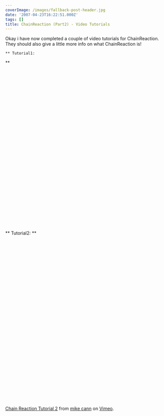 ```yaml
---
coverImage: /images/fallback-post-header.jpg
date: '2007-04-23T16:22:51.000Z'
tags: []
title: ChainReaction (Part2) - Video Tutorials
---
```


Okay i have now completed a couple of video tutorials for ChainReaction. They should also give a little more info on what ChainReaction is!

<!-- more -->

    ** Tutorial1:

\*\*&nbsp; <object width="640" height="505"><param name="movie" value="https://www.youtube.com/v/mzcLj0U_8Yg&amp;hl=en_GB&amp;fs=1?rel=0"></param><param name="allowFullScreen" value="true"></param><param name="allowscriptaccess" value="always"></param><embed src="https://www.youtube.com/v/mzcLj0U_8Yg&amp;hl=en_GB&amp;fs=1?rel=0" type="application/x-shockwave-flash" allowscriptaccess="always" allowfullscreen="true" width="640" height="505"></embed></object>

** Tutorial2:
**&nbsp; <object width="640" height="521"><param name="allowfullscreen" value="true" /><param name="allowscriptaccess" value="always" /><param name="movie" value="https://vimeo.com/moogaloop.swf?clip_id=13372538&amp;server=vimeo.com&amp;show_title=1&amp;show_byline=1&amp;show_portrait=0&amp;color=00ADEF&amp;fullscreen=1" /><embed src="https://vimeo.com/moogaloop.swf?clip_id=13372538&amp;server=vimeo.com&amp;show_title=1&amp;show_byline=1&amp;show_portrait=0&amp;color=00ADEF&amp;fullscreen=1" type="application/x-shockwave-flash" allowfullscreen="true" allowscriptaccess="always" width="640" height="521"></embed></object>

[Chain Reaction Tutorial 2](https://vimeo.com/13372538) from [mike cann](https://vimeo.com/user4276764) on [Vimeo](https://vimeo.com).
</flv>

